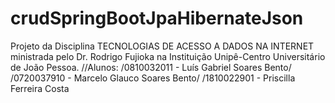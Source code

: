 # crudSpringBootJpaHibernateJson
Projeto da Disciplina TECNOLOGIAS DE ACESSO A DADOS NA INTERNET ministrada pelo Dr. Rodrigo Fujioka na Instituição Unipê-Centro Universitário de João Pessoa.
//Alunos: 
      /0810032011 - Luís Gabriel Soares Bento/ 
      /0720037910 - Marcelo Glauco Soares Bento/ 
      /1810022901 - Priscilla Ferreira Costa
